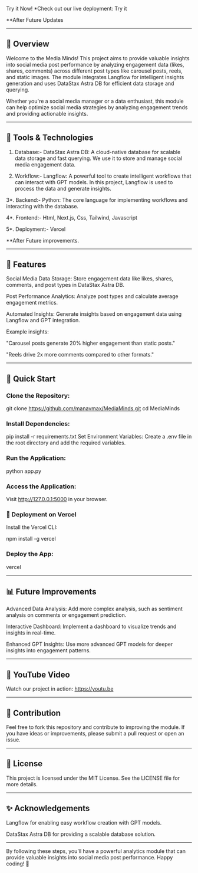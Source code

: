Try it Now!
*Check out our live deployment: Try it

**After Future Updates

---

## 🌟 Overview

Welcome to the Media Minds! This project aims to provide valuable insights into social media post performance by analyzing engagement data (likes, shares, comments) across different post types like carousel posts, reels, and static images. The module integrates Langflow for intelligent insights generation and uses DataStax Astra DB for efficient data storage and querying.

Whether you're a social media manager or a data enthusiast, this module can help optimize social media strategies by analyzing engagement trends and providing actionable insights.

---

## 🔧 Tools & Technologies

1. Database:- DataStax Astra DB: A cloud-native database for scalable data storage and fast querying. We use it to store and manage social media engagement data.

2. Workflow:- Langflow: A powerful tool to create intelligent workflows that can interact with GPT models. In this project, Langflow is used to process the data and generate insights.

3*. Backend:- Python: The core language for implementing workflows and interacting with the database.

4*. Frontend:- Html, Next.js, Css, Tailwind, Javascript

5*. Deployment:- Vercel

**After Future improvements.

---

## 🚀 Features

Social Media Data Storage: Store engagement data like likes, shares, comments, and post types in DataStax Astra DB.

Post Performance Analytics: Analyze post types and calculate average engagement metrics.

Automated Insights: Generate insights based on engagement data using Langflow and GPT integration.

Example insights:

"Carousel posts generate 20% higher engagement than static posts."

"Reels drive 2x more comments compared to other formats."

---

## 🌟 Quick Start

### Clone the Repository:

git clone https://github.com/manavmax/MediaMinds.git
cd MediaMinds

### Install Dependencies:

pip install -r requirements.txt
Set Environment Variables:
Create a .env file in the root directory and add the required variables.

### Run the Application:

python app.py

### Access the Application:
Visit http://127.0.0.1:5000 in your browser.

### 🚀 Deployment on Vercel

Install the Vercel CLI:

npm install -g vercel

### Deploy the App:

vercel

---

## 📊 Future Improvements

Advanced Data Analysis: Add more complex analysis, such as sentiment analysis on comments or engagement prediction.

Interactive Dashboard: Implement a dashboard to visualize trends and insights in real-time.

Enhanced GPT Insights: Use more advanced GPT models for deeper insights into engagement patterns.


---

## 🎥 YouTube Video

Watch our project in action:
https://youtu.be

---

## 🤝 Contribution

Feel free to fork this repository and contribute to improving the module. If you have ideas or improvements, please submit a pull request or open an issue.


---

## 📄 License

This project is licensed under the MIT License. See the LICENSE file for more details.


---

## ✨ Acknowledgements

Langflow for enabling easy workflow creation with GPT models.

DataStax Astra DB for providing a scalable database solution.



---

By following these steps, you’ll have a powerful analytics module that can provide valuable insights into social media post performance. Happy coding! 🚀
